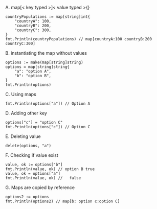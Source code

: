A. map[< key typed >]< value typed >{}
```
countryPopulations := map[string]int{
    "countryA": 100,
    "countryB": 200,
    "countryC": 300,
}
fmt.Println(countryPopulations) // map[countryA:100 countryB:200 countryC:300]
```

B. instantiating the map without values
```
options := make(map[string]string)
options = map[string]string{
    "a": "option A",
    "b": "option B",
}
fmt.Println(options)
```

C. Using maps
```
fmt.Println(options["a"]) // Option A
```

D. Adding other key
```
options["c"] = "option C"
fmt.Println(options["c"]) // Option C
```

E. Deleting value
```
delete(options, "a")
```

F. Checking if value exist
```
value, ok := options["b"]
fmt.Println(value, ok) // option B true
value, ok = options["a"]
fmt.Println(value, ok) //   false
```

G. Maps are copied by reference
```
options2 := options
fmt.Println(options2) // map[b: option c:option C]
```